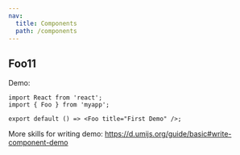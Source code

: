 ```yaml
---
nav:
  title: Components
  path: /components
---
```


## Foo11

Demo:

```tsx
import React from 'react';
import { Foo } from 'myapp';

export default () => <Foo title="First Demo" />;
```

More skills for writing demo: https://d.umijs.org/guide/basic#write-component-demo
